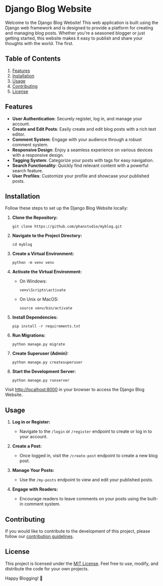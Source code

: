 # Django Blog Website

Welcome to the Django Blog Website! This web application is built using the Django web framework and is designed to provide a platform for creating and managing blog posts. Whether you're a seasoned blogger or just getting started, this website makes it easy to publish and share your thoughts with the world. The first.

## Table of Contents

1. [Features](#features)
2. [Installation](#installation)
3. [Usage](#usage)
4. [Contributing](#contributing)
5. [License](#license)

## Features

- **User Authentication**: Securely register, log in, and manage your account.
- **Create and Edit Posts**: Easily create and edit blog posts with a rich text editor.
- **Comment System**: Engage with your audience through a robust comment system.
- **Responsive Design**: Enjoy a seamless experience on various devices with a responsive design.
- **Tagging System**: Categorize your posts with tags for easy navigation.
- **Search Functionality**: Quickly find relevant content with a powerful search feature.
- **User Profiles**: Customize your profile and showcase your published posts.

## Installation

Follow these steps to set up the Django Blog Website locally:

1. **Clone the Repository:**
   ```
   git clone https://github.com/phanstudio/myblog.git
   ```

2. **Navigate to the Project Directory:**
   ```
   cd myblog
   ```

3. **Create a Virtual Environment:**
   ```
   python -m venv venv
   ```

4. **Activate the Virtual Environment:**
   - On Windows:
     ```
     venv\Scripts\activate
     ```
   - On Unix or MacOS:
     ```
     source venv/bin/activate
     ```

5. **Install Dependencies:**
   ```
   pip install -r requirements.txt
   ```

6. **Run Migrations:**
   ```
   python manage.py migrate
   ```

7. **Create Superuser (Admin):**
   ```
   python manage.py createsuperuser
   ```

8. **Start the Development Server:**
   ```
   python manage.py runserver
   ```

Visit [http://localhost:8000](http://localhost:8000) in your browser to access the Django Blog Website.

## Usage

1. **Log in or Register:**
   - Navigate to the `/login` or `/register` endpoint to create or log in to your account.

2. **Create a Post:**
   - Once logged in, visit the `/create-post` endpoint to create a new blog post.

3. **Manage Your Posts:**
   - Use the `/my-posts` endpoint to view and edit your published posts.

4. **Engage with Readers:**
   - Encourage readers to leave comments on your posts using the built-in comment system.

## Contributing

If you would like to contribute to the development of this project, please follow our [contribution guidelines](CONTRIBUTING.md).

## License

This project is licensed under the [MIT License](LICENSE). Feel free to use, modify, and distribute the code for your own projects.

Happy Blogging! 🚀
